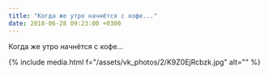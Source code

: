 ```yaml
---
title: "Когда же утро начнётся с кофе..."
date: 2018-06-28 09:23:00 +0300
---
```


Когда же утро начнётся с кофе...

{% include media.html f="/assets/vk_photos/2/K9Z0EjRcbzk.jpg" alt="" %}
